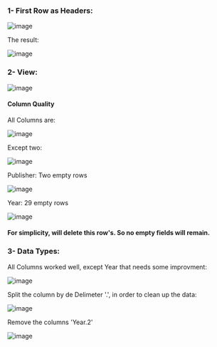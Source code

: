 ### 1- First Row as Headers:

![image](https://github.com/mfernandezcean/VideoGamesSales/assets/105746149/e285fa35-8ed6-43e5-a35b-72e8aef956f3)

The result:

![image](https://github.com/mfernandezcean/VideoGamesSales/assets/105746149/45bed3d1-cac8-4d84-a821-21caae74ba2b)

### 2- View:

![image](https://github.com/mfernandezcean/VideoGamesSales/assets/105746149/afe9b238-45f0-4fca-ab6c-3c4cf460b621)

#### Column Quality

All Columns are:

![image](https://github.com/mfernandezcean/VideoGamesSales/assets/105746149/123dae57-3e72-4ee9-8344-ef766659f0c4)

Except two:

![image](https://github.com/mfernandezcean/VideoGamesSales/assets/105746149/cfe60c05-ce10-4f3e-870e-33909cc7a9c6)

Publisher: Two empty rows

![image](https://github.com/mfernandezcean/VideoGamesSales/assets/105746149/8c0a98ce-acc0-463d-a2ab-4fe406ad381c)

Year: 29 empty rows

![image](https://github.com/mfernandezcean/VideoGamesSales/assets/105746149/1fe794ee-ab0c-4252-8487-480ff4304648)

#### For simplicity, will delete this row's. So no empty fields will remain.

### 3- Data Types:

All Columns worked well, except Year that needs some improvment:

![image](https://github.com/mfernandezcean/VideoGamesSales/assets/105746149/1de604bf-6d5c-4981-840f-0b4c85d48ab4)

Split the column by de Delimeter '.', in order to clean up the data:

![image](https://github.com/mfernandezcean/VideoGamesSales/assets/105746149/e800f6cd-9f07-48e3-9355-8c4ebb13a9ab)

Remove the columns 'Year.2'

![image](https://github.com/mfernandezcean/VideoGamesSales/assets/105746149/fa311cfb-3134-44fe-b140-a622f66b909e)

